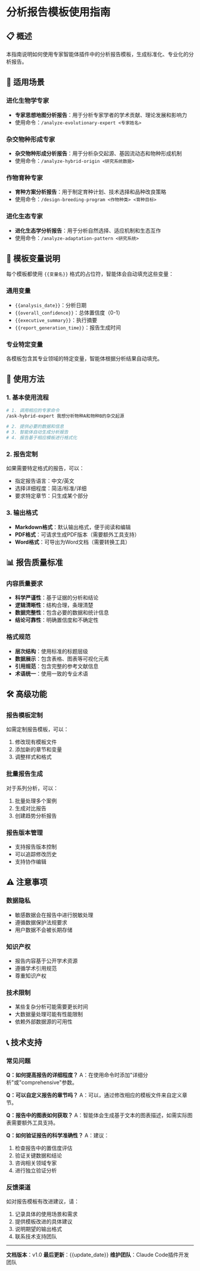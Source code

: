 # 分析报告模板使用指南

## 📋 概述

本指南说明如何使用专家智能体插件中的分析报告模板，生成标准化、专业化的分析报告。

## 🎯 适用场景

### 进化生物学专家
- **专家思想地图分析报告**：用于分析专家学者的学术贡献、理论发展和影响力
- 使用命令：`/analyze-evolutionary-expert <专家姓名>`

### 杂交物种形成专家
- **杂交物种形成分析报告**：用于分析杂交起源、基因流动态和物种形成机制
- 使用命令：`/analyze-hybrid-origin <研究系统数据>`

### 作物育种专家
- **育种方案分析报告**：用于制定育种计划、技术选择和品种改良策略
- 使用命令：`/design-breeding-program <作物种类> <育种目标>`

### 进化生态专家
- **进化生态学分析报告**：用于分析自然选择、适应机制和生态互作
- 使用命令：`/analyze-adaptation-pattern <研究系统>`

## 📝 模板变量说明

每个模板都使用 `{{变量名}}` 格式的占位符，智能体会自动填充这些变量：

### 通用变量
- `{{analysis_date}}`：分析日期
- `{{overall_confidence}}`：总体置信度（0-1）
- `{{executive_summary}}`：执行摘要
- `{{report_generation_time}}`：报告生成时间

### 专业特定变量
各模板包含其专业领域的特定变量，智能体根据分析结果自动填充。

## 🔧 使用方法

### 1. 基本使用流程
```bash
# 1. 调用相应的专家命令
/ask-hybrid-expert 我想分析物种A和物种B的杂交起源

# 2. 提供必要的数据和信息
# 3. 智能体自动生成分析报告
# 4. 报告基于相应模板进行格式化
```

### 2. 报告定制
如果需要特定格式的报告，可以：
- 指定报告语言：中文/英文
- 选择详细程度：简洁/标准/详细
- 要求特定章节：只生成某个部分

### 3. 输出格式
- **Markdown格式**：默认输出格式，便于阅读和编辑
- **PDF格式**：可请求生成PDF版本（需要额外工具支持）
- **Word格式**：可导出为Word文档（需要转换工具）

## 📊 报告质量标准

### 内容质量要求
- **科学严谨性**：基于证据的分析和结论
- **逻辑清晰性**：结构合理，条理清楚
- **数据完整性**：包含必要的数据和统计信息
- **结论可靠性**：明确置信度和不确定性

### 格式规范
- **层次结构**：使用标准的标题层级
- **数据展示**：包含表格、图表等可视化元素
- **引用规范**：包含完整的参考文献信息
- **术语统一**：使用一致的专业术语

## 🛠️ 高级功能

### 报告模板定制
如需定制报告模板，可以：
1. 修改现有模板文件
2. 添加新的章节和变量
3. 调整样式和格式

### 批量报告生成
对于系列分析，可以：
1. 批量处理多个案例
2. 生成对比报告
3. 创建趋势分析报告

### 报告版本管理
- 支持报告版本控制
- 可以追踪修改历史
- 支持协作编辑

## ⚠️ 注意事项

### 数据隐私
- 敏感数据会在报告中进行脱敏处理
- 遵循数据保护法规要求
- 用户数据不会被长期存储

### 知识产权
- 报告内容基于公开学术资源
- 遵循学术引用规范
- 尊重知识产权

### 技术限制
- 某些复杂分析可能需要更长时间
- 大数据量处理可能有性能限制
- 依赖外部数据源的可用性

## 📞 技术支持

### 常见问题
**Q：如何提高报告的详细程度？**
A：在使用命令时添加"详细分析"或"comprehensive"参数。

**Q：可以自定义报告的章节吗？**
A：可以，通过修改相应的模板文件来自定义章节。

**Q：报告中的图表如何获取？**
A：智能体会生成基于文本的图表描述，如需实际图表需要额外工具支持。

**Q：如何验证报告的科学准确性？**
A：建议：
1. 检查报告中的置信度评估
2. 验证关键数据和结论
3. 咨询相关领域专家
4. 进行独立验证分析

### 反馈渠道
如对报告模板有改进建议，请：
1. 记录具体的使用场景和需求
2. 提供模板改进的具体建议
3. 说明期望的输出格式
4. 联系技术支持团队

---

**文档版本**：v1.0
**最后更新**：{{update_date}}
**维护团队**：Claude Code插件开发团队